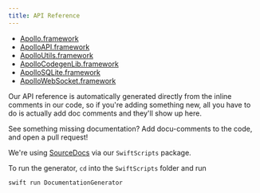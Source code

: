 ```yaml
---
title: API Reference
---
```


* [Apollo.framework](./api/Apollo/intest)
* [ApolloAPI.framework](./api/ApolloAPI/index)
* [ApolloUtils.framework](./api/ApolloUtils/index.md)
* [ApolloCodegenLib.framework](./api/ApolloCodegenLib/index.md)
* [ApolloSQLite.framework](./api/ApolloSQLite/index.md)
* [ApolloWebSocket.framework](./api/ApolloWebSocket/index.md)

Our API reference is automatically generated directly from the inline comments in our code, so if you're adding something new, all you have to do is actually add doc comments and they'll show up here. 

See something missing documentation? Add docu-comments to the code, and open a pull request!

We're using [SourceDocs](https://github.com/eneko/SourceDocs) via our `SwiftScripts` package.  

To run the generator, `cd` into the `SwiftScripts` folder and run

```
swift run DocumentationGenerator
```
